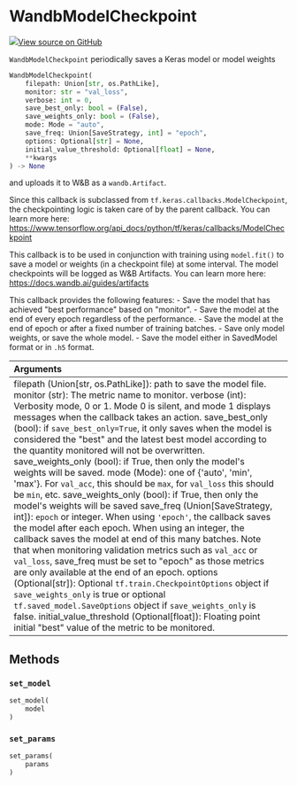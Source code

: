 # WandbModelCheckpoint



[![](https://www.tensorflow.org/images/GitHub-Mark-32px.png)View source on GitHub](https://www.github.com/wandb/client/tree/d0df1ddb23bdba0bec8d9be906336625a603439d/wandb/integration/keras/callbacks/model_checkpoint.py#L26-L173)



`WandbModelCheckpoint` periodically saves a Keras model or model weights

```python
WandbModelCheckpoint(
    filepath: Union[str, os.PathLike],
    monitor: str = "val_loss",
    verbose: int = 0,
    save_best_only: bool = (False),
    save_weights_only: bool = (False),
    mode: Mode = "auto",
    save_freq: Union[SaveStrategy, int] = "epoch",
    options: Optional[str] = None,
    initial_value_threshold: Optional[float] = None,
    **kwargs
) -> None
```



and uploads it to W&B as a `wandb.Artifact`.

Since this callback is subclassed from `tf.keras.callbacks.ModelCheckpoint`,
the checkpointing logic is taken care of by the parent callback. You can learn
more here:
https://www.tensorflow.org/api_docs/python/tf/keras/callbacks/ModelCheckpoint

This callback is to be used in conjunction with training using `model.fit()`
to save a model or weights (in a checkpoint file) at some interval. The
model checkpoints will be logged as W&B Artifacts. You can learn more here:
https://docs.wandb.ai/guides/artifacts

This callback provides the following features:
    - Save the model that has achieved "best performance" based on "monitor".
    - Save the model at the end of every epoch regardless of the performance.
    - Save the model at the end of epoch or after a fixed number of training batches.
    - Save only model weights, or save the whole model.
    - Save the model either in SavedModel format or in `.h5` format.

| Arguments |  |
| :--- | :--- |
|  filepath (Union[str, os.PathLike]): path to save the model file. monitor (str): The metric name to monitor. verbose (int): Verbosity mode, 0 or 1. Mode 0 is silent, and mode 1 displays messages when the callback takes an action. save_best_only (bool): if `save_best_only=True`, it only saves when the model is considered the "best" and the latest best model according to the quantity monitored will not be overwritten. save_weights_only (bool): if True, then only the model's weights will be saved. mode (Mode): one of {'auto', 'min', 'max'}. For `val_acc`, this should be `max`, for `val_loss` this should be `min`, etc. save_weights_only (bool): if True, then only the model's weights will be saved save_freq (Union[SaveStrategy, int]): `epoch` or integer. When using `'epoch'`, the callback saves the model after each epoch. When using an integer, the callback saves the model at end of this many batches. Note that when monitoring validation metrics such as `val_acc` or `val_loss`, save_freq must be set to "epoch" as those metrics are only available at the end of an epoch. options (Optional[str]): Optional `tf.train.CheckpointOptions` object if `save_weights_only` is true or optional `tf.saved_model.SaveOptions` object if `save_weights_only` is false. initial_value_threshold (Optional[float]): Floating point initial "best" value of the metric to be monitored. |



## Methods

<h3 id="set_model"><code>set_model</code></h3>

```python
set_model(
    model
)
```




<h3 id="set_params"><code>set_params</code></h3>

```python
set_params(
    params
)
```






